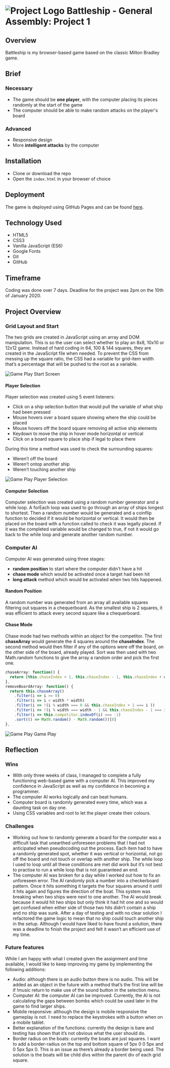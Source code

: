 # ![Project Logo](assets/README_GAlogo.png) Battleship - General Assembly: Project 1

## Overview

Battleship is my browser-based game based on the classic Milton Bradley game. 


## Brief

### Necessary
* The game should be **one player**, with the computer placing its pieces randomly at the start of the game
* The computer should be able to make random attacks on the player's board

### Advanced
* Responsive design
* More **intelligent attacks** by the computer

## Installation

* Clone or download the repo
* Open the `index.html` in your browser of choice

## Deployment

The game is deployed using GitHub Pages and can be found [here](https://jaymagrob.github.io/sei-project-1/).

## Technology Used

* HTML5
* CSS3
* Vanilla JavaScript (ES6)
* Google Fonts
* Git
* GitHub


## Timeframe

Coding was done over 7 days. Deadline for the project was 2pm on the 10th of January 2020.


## Project Overview

### Grid Layout and Start

The two grids are created in JavaScript using an array and DOM manipulation. This is so the user can select whether to play an 8x8, 10x10 or 12x12 game. Instead of hard coding in 64, 100 & 144 squares, they are created in the JavaScript file when needed. To prevent the CSS from messing up the square ratio, the CSS had a variable for grid-item width that’s a percentage that will be pushed to the root as a variable.

![Game Play Start Screen](assets/GamePlay_Start.png)

#### Player Selection

Player selection was created using 5 event listeners:
* Click on a ship selection button that would pull the variable of what ship had been pressed
* Mouse hovers over a board square showing where the ship could be placed
* Mouse hovers off the board square removing all active ship elements
* Keydown to move the ship in hover mode horizontal or vertical
* Click on a board square to place ship if legal to place there

During this time a method was used to check the surrounding squares:
* Weren’t off the board
* Weren’t ontop another ship
* Weren’t touching another ship

![Game Play Player Selection](assets/GamePlay_PlayerSelection.png)

#### Computer Selection

Computer selection was created using a random number generator and a while loop. A forEach loop was used to go through an array of ships longest to shortest. Then a random number would be generated and a coinflip function to decided if it would be horizontal or vertical. It would then be placed on the board with a function called to check it was legally placed. If it was the completed variable would be changed to true, if not it would go back to the while loop and generate another random number.

### Computer AI

Computer AI was generated using three stages:
* **random position** to start where the computer didn't have a hit
* **chase mode** which would be activated once a target had been hit
* **long attack** method which would be activated when two hits happened.

#### Random Position 

A random number was generated from an array all available squares filtering out squares in a chequerboard. As the smallest ship is 2 squares, it was efficient to attack every second square like a chequerboard.

#### Chase Mode

Chase mode had two methods within an object for the competitor. The first **chaseArray** would generate the 4 squares around the **chaseIndex**. The second method would then filter if any of the options were off the board, on the other side of the board, already played. Sort was then used with two Math.random functions to give the array a random order and pick the first one.

```JavaScript
chaseArray: function() {
  return [this.chaseIndex + 1, this.chaseIndex - 1, this.chaseIndex + width, this.chaseIndex - width]
},
removeBoardArray: function() {
  return this.chaseArray()
    .filter(i => i >= 0)
    .filter(i => i < width * width)
    .filter(i => !(i % width === 0 && this.chaseIndex + 1 === i ))
    .filter(i => !(i % width === width - 1 && this.chaseIndex - 1 === i))
    .filter(i => this.competitor.indexOf(i) === -1)
    .sort(() => Math.random() - Math.random())[0]
},
```
![Game Play Game Play](assets/GamePlay_GameProgress.png)

## Reflection

### Wins

* With only three weeks of class, I managed to complete a fully functioning web-based game with a computer AI. This improved my confidence in JavaScript as well as my confidence in becoming a programmer.
* The computer AI works logically and can beat humans.
* Computer board is randomly generated every time, which was a daunting task on day one.
* Using CSS variables and root to let the player create their colours.


### Challenges

* Working out how to randomly generate a board for the computer was a difficult task that unearthed unforeseen problems that I had not anticipated when pseudocoding out the process. Each item had to have a randomly generated spot, whether it was vertical or horizontal, not go off the board and not touch or overlap with another ship.  The while loop I used to loop until all these conditions are met did work but it’s not best to practise to run a while loop that is not guaranteed an end.  
* The computer AI was broken for a day while I worked out how to fix an unforeseen error. The AI randomly pick a number into a checkerboard pattern. Once it hits something it targets the four squares around it until it hits again and figures the direction of the boat. This system was breaking when two ships were next to one another. The AI would break because it would hit two ships but only think it had hit one and so would get confused when either side of those two hits didn’t contain a ship and no ship was sunk. After a day of testing and with no clear solution I refactored the game logic to mean that no ship could touch another ship in the setup. Although I would have liked to have found a solution, there was a deadline to finish the project and felt it wasn’t an efficient use of my time.

### Future features

While I am happy with what I created given the assignment and time available, I would like to keep improving my game by implementing the following additions:
* Audio:  although there is an audio button there is no audio. This will be added as an object in the future with a method that’s the first line will be if !music return to make use of the sound button in the selection menu.
* Computer AI: the computer AI can be improved. Currently, the AI is not calculating the gaps between bombs which could be used later in the game to find larger ships.
* Mobile responsive: although the design is mobile responsive the gameplay is not. I need to replace the keystrokes with a button when on a mobile tablet.
* Better explanation of the functions: currently the design is bare and testing has shown that it’s not obvious what the user should do.
* Border radius on the boats: currently the boats are just squares. I want to add a border-radius on the top and bottom square of 5px 0 0 5px and 0 5px 5px 0. This is an issue as there’s already a border being used. The solution is the boats will be child divs within the parent div of each grid square.